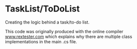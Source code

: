# TaskList/ToDoList
Creating the logic behind a task/to-do list.

This code was originally produced with the online compiler www.rextester.com which explains why
there are multiple class implementations in the main .cs file.
